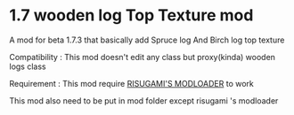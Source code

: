 # 1.7 wooden log Top Texture mod

A mod for beta 1.7.3 that basically add Spruce log And Birch log top texture

Compatibility :  This mod doesn't edit any class but proxy(kinda) wooden logs class

Requirement : This mod require [RISUGAMI'S MODLOADER](https://mcarchive.net/mods/modloader?gvsn=) to work

This mod also need to be put in mod folder except risugami 's modloader



